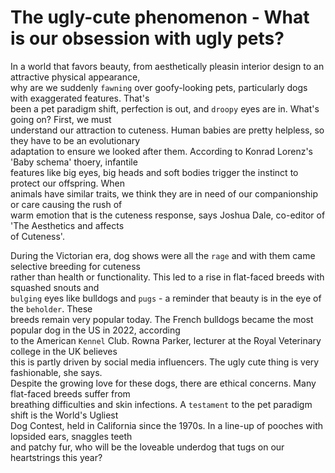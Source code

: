 # The ugly-cute phenomenon - What is our obsession with ugly pets?  

In a world that favors beauty, from aesthetically pleasin interior design to an attractive physical appearance,  
why are we suddenly `fawning` over goofy-looking pets, particularly dogs with exaggerated features. That's  
been a pet paradigm shift, perfection is out, and `droopy` eyes are in. What's going on? First, we must  
understand our attraction to cuteness. Human babies are pretty helpless, so they have to be an evolutionary  
adaptation to ensure we looked after them. According to Konrad Lorenz's 'Baby schema' thoery, infantile  
features like big eyes, big heads and soft bodies trigger the instinct to protect our offspring. When  
animals have similar traits, we think they are in need of our companionship or care causing the rush of  
warm emotion that is the cuteness response, says Joshua Dale, co-editor of 'The Aesthetics and affects  
of Cuteness'.  

During the Victorian era, dog shows were all the `rage` and with them came selective breeding for cuteness  
rather than health or functionality. This led to a rise in flat-faced breeds with squashed snouts and  
`bulging` eyes like bulldogs and `pugs` - a reminder that beauty is in the eye of the `beholder`. These  
breeds remain very popular today. The French bulldogs became the most popular dog in the US in 2022, according  
to the American `Kennel` Club. Rowna Parker, lecturer at the Royal Veterinary college in the UK believes  
this is partly driven by social media influencers. The ugly cute thing is very fashionable, she says.  
Despite the growing love for these dogs, there are ethical concerns. Many flat-faced breeds suffer from  
breathing difficulties and skin infections. A `testament` to the pet paradigm shift is the World's Ugliest  
Dog Contest, held in California since the 1970s. In a line-up of pooches with lopsided ears, snaggles teeth  
and patchy fur, who will be the loveable underdog that tugs on our heartstrings this year?  
